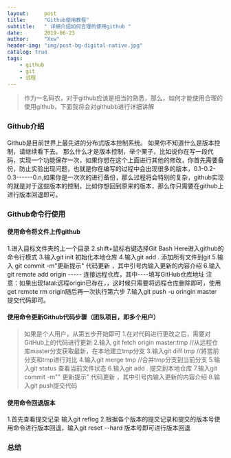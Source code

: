 ```yaml
---
layout:     post
title:      "Github使用教程"
subtitle:   " 详细介绍如何合理的使用github "
date:       2019-06-23 
author:     "Xxw"
header-img: "img/post-bg-digital-native.jpg"
catalog: true
tags:
    - github
    - git
    - 远程
---
```


> 作为一名码农，对于github应该是相当的熟悉，那么，如何才能使用合理的使用github，下面我将会对githubb进行详细讲解
### Github介绍
Github是目前世界上最先进的分布式版本控制系统。
如果你不知道什么是版本控制，请继续看下去。
那么什么才是版本控制，举个栗子，比如说你在写一段代码，实现一个功能保存一次，如果你想在这个上面进行其他的修改，你首先需要备份，防止实验出现问题，也就是你在编写的过程中会出现很多的版本，0.1-0.2-0.3------0.n,如果你是一次次的进行备份，那么过程将会特别的复杂，github实现的就是对于这些版本的控制，比如你想回到原来的版本，那么你只需要在github上进行版本回退即可。
### Github命令行使用
#### 使用命令将文件上传github
1.进入目标文件夹的上一个目录
2.shift+鼠标右键选择Git Bash Here进入github的命令行模式
3.输入git init 初始化本地仓库
4.输入git add . 添加所有文件到git
5.输入 git commit -m"更新提示"  代码更新 ，其中引号内输入更新的内容介绍
6.输入 git remote add origin -----  连接远程仓库，其中----填写GitHub仓库地址
注意：如果出现fatal:远程origin已存在，，这时候只需要将远程仓库删除即可，使用get remote rm origin随后再一次执行第六步
7.输入git push -u oringin master  提交代码即可。
#### 使用命令更新Github代码步骤（团队项目，即多个用户）
> 如果是个人用户，从第五步开始即可
1.在对代码进行更改之后，需要对GitHub上的代码进行更新
2.输入 git fetch origin master:tmp //从远程仓库master分支获取最新，在本地建立tmp分支
3.输入git diff tmp //將當前分支和tmp进行对比
4.输入git merge tmp //合并tmp分支到当前分支
5.输入git status 查看当前文件状态
6.输入git add . 提交到本地仓库
7.输入git commit -m""  更新提示"  代码更新 ，其中引号内输入更新的内容介绍
8.输入git push提交代码
#### 使用命令回退版本
1.首先查看提交记录 输入git reflog
2.根据各个版本的提交记录和提交的版本号使用命令进行版本回退，输入git reset --hard 版本号即可进行版本回退
### 总结